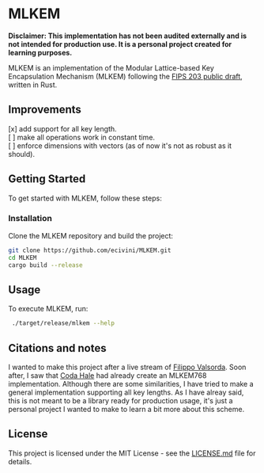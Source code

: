 # MLKEM

**Disclaimer: This implementation has not been audited externally and is not intended for production use. It is a personal project created for learning purposes.**

MLKEM is an implementation of the Modular Lattice-based Key Encapsulation Mechanism (MLKEM) following the [FIPS 203 public draft](https://csrc.nist.gov/pubs/fips/203/ipd), written in Rust.

## Improvements
[x] add support for all key length.  
[ ] make all operations work in constant time.  
[ ] enforce dimensions with vectors (as of now it's not as robust as it should).  

## Getting Started

To get started with MLKEM, follow these steps:

### Installation

Clone the MLKEM repository and build the project:

```bash
git clone https://github.com/ecivini/MLKEM.git
cd MLKEM
cargo build --release
```

## Usage
To execute MLKEM, run:
```bash
 ./target/release/mlkem --help
```

## Citations and notes
I wanted to make this project after a live stream of [Filippo Valsorda](https://github.com/FiloSottile). Soon after, I saw that [Coda Hale](https://github.com/codahale) had already create an MLKEM768 implementation. Although there are some similarities, I have tried to make a general implementation supporting all key lengths.
As I have alreay said, this is not meant to be a library ready for production usage, it's just a personal project I wanted to make to learn a bit more about this scheme.

## License
This project is licensed under the MIT License - see the [LICENSE.md](LICENSE.md) file for details.
